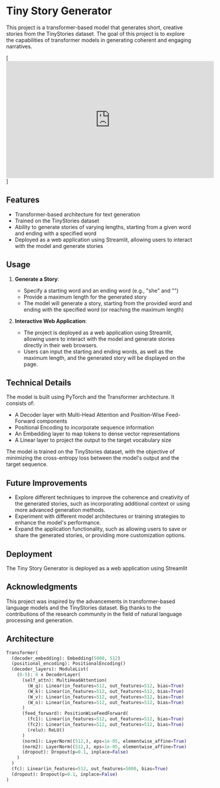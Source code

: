 # Tiny Story Generator

This project is a transformer-based model that generates short, creative stories from the TinyStories dataset. The goal of this project is to explore the capabilities of transformer models in generating coherent and engaging narratives.

[<iframe width="560" height="315" src="https://www.youtube.com/embed/NK4UL6NQpdw?si=n5TQSigkgwmvg-c2" title="YouTube video player" frameborder="0" allow="accelerometer; autoplay; clipboard-write; encrypted-media; gyroscope; picture-in-picture; web-share" referrerpolicy="strict-origin-when-cross-origin" allowfullscreen></iframe>]

## Features

   - Transformer-based architecture for text generation
   - Trained on the TinyStories dataset
   - Ability to generate stories of varying lengths, starting from a given word and ending with a specified word
   - Deployed as a web application using Streamlit, allowing users to interact with the model and generate stories

## Usage

1. **Generate a Story**:
   - Specify a starting word and an ending word (e.g., "she" and "</sos>")
   - Provide a maximum length for the generated story
   - The model will generate a story, starting from the provided word and ending with the specified word (or reaching the maximum length)

2. **Interactive Web Application**:
   - The project is deployed as a web application using Streamlit, allowing users to interact with the model and generate stories directly in their web browsers.
   - Users can input the starting and ending words, as well as the maximum length, and the generated story will be displayed on the page.


## Technical Details

   The model is built using PyTorch and the Transformer architecture. It consists of:
   
   - A Decoder layer with Multi-Head Attention and Position-Wise Feed-Forward components
   - Positional Encoding to incorporate sequence information
   - An Embedding layer to map tokens to dense vector representations
   - A Linear layer to project the output to the target vocabulary size
   
   The model is trained on the TinyStories dataset, with the objective of minimizing the cross-entropy loss between the model's output and the target sequence.

## Future Improvements

   - Explore different techniques to improve the coherence and creativity of the generated stories, such as incorporating additional context or using more advanced generation methods.
   - Experiment with different model architectures or training strategies to enhance the model's performance.
   - Expand the application functionality, such as allowing users to save or share the generated stories, or providing more customization options.

## Deployment

   The Tiny Story Generator is deployed as a web application using Streamlit

## Acknowledgments

   This project was inspired by the advancements in transformer-based language models and the TinyStories dataset. 
   Big thanks to the contributions of the research community in the field of natural language processing and generation.

## Architecture
```python
Transformer(
  (decoder_embedding): Embedding(5000, 512)
  (positional_encoding): PositionalEncoding()
  (decoder_layers): ModuleList(
    (0-5): 6 x DecoderLayer(
      (self_attn): MultiHeadAttention(
        (W_q): Linear(in_features=512, out_features=512, bias=True)
        (W_k): Linear(in_features=512, out_features=512, bias=True)
        (W_v): Linear(in_features=512, out_features=512, bias=True)
        (W_o): Linear(in_features=512, out_features=512, bias=True)
      )
      (feed_forward): PositionWiseFeedForward(
        (fc1): Linear(in_features=512, out_features=512, bias=True)
        (fc2): Linear(in_features=512, out_features=512, bias=True)
        (relu): ReLU()
      )
      (norm1): LayerNorm((512,), eps=1e-05, elementwise_affine=True)
      (norm2): LayerNorm((512,), eps=1e-05, elementwise_affine=True)
      (dropout): Dropout(p=0.1, inplace=False)
    )
  )
  (fc): Linear(in_features=512, out_features=5000, bias=True)
  (dropout): Dropout(p=0.1, inplace=False)
)



